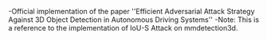 -Official implementation of the paper ''Efficient Adversarial Attack Strategy Against 3D Object Detection in Autonomous Driving Systems''
-Note: This is a reference to the implementation of IoU-S Attack on mmdetection3d.
